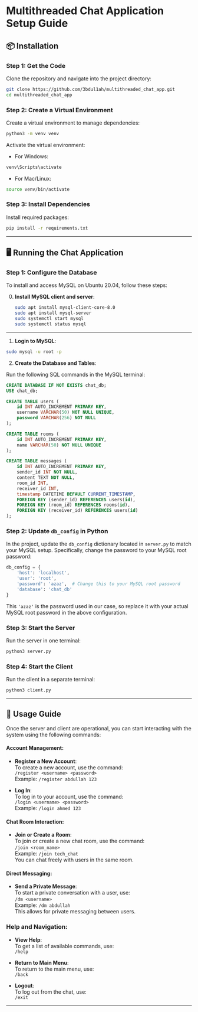 
# Multithreaded Chat Application Setup Guide

## 📦 Installation

### Step 1: Get the Code

Clone the repository and navigate into the project directory:

```bash
git clone https://github.com/3bdul1ah/multithreaded_chat_app.git
cd multithreaded_chat_app
```

### Step 2: Create a Virtual Environment

Create a virtual environment to manage dependencies:

```bash
python3 -m venv venv
```

Activate the virtual environment:

- For Windows:

```bash
venv\Scripts\activate
```

- For Mac/Linux:

```bash
source venv/bin/activate
```

### Step 3: Install Dependencies

Install required packages:

```bash
pip install -r requirements.txt
```

---

## 🖥 Running the Chat Application

### Step 1: Configure the Database


To install and access MySQL on Ubuntu 20.04, follow these steps:

0. **Install MySQL client and server**:
    ```bash
    sudo apt install mysql-client-core-8.0
    sudo apt install mysql-server
    sudo systemctl start mysql
    sudo systemctl status mysql
    ```

---


1. **Login to MySQL**:

```bash
sudo mysql -u root -p
```

2. **Create the Database and Tables**:

Run the following SQL commands in the MySQL terminal:

```sql
CREATE DATABASE IF NOT EXISTS chat_db;
USE chat_db;

CREATE TABLE users (
    id INT AUTO_INCREMENT PRIMARY KEY,
    username VARCHAR(50) NOT NULL UNIQUE,
    password VARCHAR(256) NOT NULL
);

CREATE TABLE rooms (
    id INT AUTO_INCREMENT PRIMARY KEY,
    name VARCHAR(50) NOT NULL UNIQUE
);

CREATE TABLE messages (
    id INT AUTO_INCREMENT PRIMARY KEY,
    sender_id INT NOT NULL,
    content TEXT NOT NULL,
    room_id INT,
    receiver_id INT,
    timestamp DATETIME DEFAULT CURRENT_TIMESTAMP,
    FOREIGN KEY (sender_id) REFERENCES users(id),
    FOREIGN KEY (room_id) REFERENCES rooms(id),
    FOREIGN KEY (receiver_id) REFERENCES users(id)
);
```

### Step 2: Update `db_config` in Python

In the project, update the `db_config` dictionary located in `server.py` to match your MySQL setup. Specifically, change the password to your MySQL root password:

```python
db_config = {
    'host': 'localhost',
    'user': 'root',
    'password': 'azaz',  # Change this to your MySQL root password
    'database': 'chat_db'
}
```

This `'azaz'` is the password used in our case, so replace it with your actual MySQL root password in the above configuration.

### Step 3: Start the Server

Run the server in one terminal:

```bash
python3 server.py
```

### Step 4: Start the Client

Run the client in a separate terminal:

```bash
python3 client.py
```

---


## 🌟 Usage Guide

Once the server and client are operational, you can start interacting with the system using the following commands:

#### **Account Management:**

- **Register a New Account**:  
  To create a new account, use the command:  
  `/register <username> <password>`  
  Example: `/register abdullah 123`

- **Log In**:  
  To log in to your account, use the command:  
  `/login <username> <password>`  
  Example: `/login ahmed 123`

#### **Chat Room Interaction:**

- **Join or Create a Room**:  
  To join or create a new chat room, use the command:  
  `/join <room_name>`  
  Example: `/join tech_chat`  
  You can chat freely with users in the same room.

#### **Direct Messaging:**

- **Send a Private Message**:  
  To start a private conversation with a user, use:  
  `/dm <username>`  
  Example: `/dm abdullah`  
  This allows for private messaging between users.

### **Help and Navigation:**

- **View Help**:  
  To get a list of available commands, use:  
  `/help`

- **Return to Main Menu**:  
  To return to the main menu, use:  
  `/back`

- **Logout**:  
  To log out from the chat, use:  
  `/exit`

---
